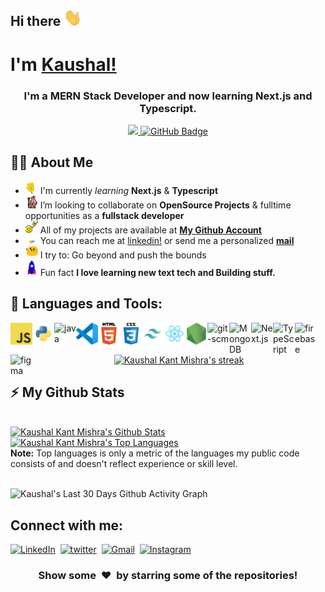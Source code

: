 ## Hi there <img alt="GIF" src="https://github.com/kaushalkantmishra/kaushalkantmishra/blob/main/Assets/Hi.gif" width="29px">

# I'm [Kaushal!](https://www.linkedin.com/in/kaushal-kant-mishra/)

<h3 align="center">I'm a MERN Stack Developer and now learning Next.js and Typescript.</h3>

<p align="center">
<a href="https://github.com/kaushalkantmishra/github-profile-views-counter">
    <img src="https://komarev.com/ghpvc/?username=kaushalkantmishra">
</a>
<a href="https://github.com/kaushalkantmishra?tab=followers"><img src="https://img.shields.io/github/followers/kaushalkantmishra?label=Followers&style=social" alt="GitHub Badge"></a>
</p>
    
## 🙋‍♂️ About Me

- <img alt="GIF" src="https://github.com/kaushalkantmishra/kaushalkantmishra/blob/main/Assets/wave.gif" width="20px" /> I'm currently _learning_ **Next.js** & **Typescript**
- <img alt="GIF" src="https://github.com/kaushalkantmishra/kaushalkantmishra/blob/main/Assets/gandalf_parrot.gif" width="20px" /> I’m looking to collaborate on **OpenSource Projects** & fulltime opportunities as a **fullstack developer**
- <img alt="GIF" src="https://github.com/kaushalkantmishra/kaushalkantmishra/blob/main/Assets/headbang.gif" width="20px" /> All of my projects are available at **[My Github Account](https://github.com/kaushalkantmishra?tab=repositories)**
- <img alt="GIF" src="https://github.com/kaushalkantmishra/kaushalkantmishra/blob/main/Assets/Handshake.gif" width="20px" /> You can reach me at [linkedin!][linkedin] or send me a personalized **<a href="mailto:kaushalkantmishra127@gmail.com?subject=Hola%20Kaushal">mail</a>**
- <img alt="GIF" src="https://github.com/kaushalkantmishra/kaushalkantmishra/blob/main/Assets/happy.gif" width="20px" /> I try to: Go beyond and push the bounds
- <img alt="GIF" src="https://github.com/kaushalkantmishra/kaushalkantmishra/blob/main/Assets/Rocket.gif" width="20px" /> Fun fact **I love learning new text tech and Building stuff.**

## 🚀 Languages and Tools:

<p align="left">
<img align="left" alt="JavaScript" width="35px" src="https://raw.githubusercontent.com/github/explore/80688e429a7d4ef2fca1e82350fe8e3517d3494d/topics/javascript/javascript.png" />
<img align="left" alt="HTML5" width="35px" src="https://raw.githubusercontent.com/github/explore/80688e429a7d4ef2fca1e82350fe8e3517d3494d/topics/python/python.png" />
<img align="left" alt="java" width="35px" src="https://img.icons8.com/color/48/null/java-coffee-cup-logo--v1.png" />
<img align="left" alt="Visual Studio Code" width="35px" src="https://raw.githubusercontent.com/github/explore/80688e429a7d4ef2fca1e82350fe8e3517d3494d/topics/visual-studio-code/visual-studio-code.png" />
<img align="left" alt="HTML5" width="35px" src="https://raw.githubusercontent.com/github/explore/80688e429a7d4ef2fca1e82350fe8e3517d3494d/topics/html/html.png" />
<img align="left" alt="CSS3" width="35px" src="https://raw.githubusercontent.com/github/explore/80688e429a7d4ef2fca1e82350fe8e3517d3494d/topics/css/css.png" />
<img align="left" alt="tailwind" width="35px" src="https://raw.githubusercontent.com/github/explore/80688e429a7d4ef2fca1e82350fe8e3517d3494d/topics/tailwind/tailwind.png" />
<img align="left" alt="React" width="35px" src="https://raw.githubusercontent.com/github/explore/80688e429a7d4ef2fca1e82350fe8e3517d3494d/topics/react/react.png" />
<img align="left" alt="Node.js" width="35px" src="https://raw.githubusercontent.com/github/explore/80688e429a7d4ef2fca1e82350fe8e3517d3494d/topics/nodejs/nodejs.png" />
<img align="left" alt="git-scm" width="35px" src="https://img.icons8.com/color/48/000000/git.png" />
<img align="left" alt="MongoDB" width="35px" src="https://img.icons8.com/color/48/000000/mongodb.png" />
<img align="left" alt="Next.js" width="35px" src="https://img.icons8.com/fluency/48/000000/nextjs.png" />
<img align="left" alt="TypeScript" width="35px" src="https://img.icons8.com/color/48/000000/typescript.png" />

<img align="left" alt="firebase" width="35px" src="https://img.icons8.com/color/48/000000/google-firebase-console.png" />
<img align="left" alt="figma" width="35px" src="https://img.icons8.com/color/48/000000/figma--v2.png" />
</p>
<br/>
<br/>
<p align="center"><a href="https://github.com/kaushalkantmishra/github-readme-streak-stats">
    <img title="🔥 Get streak stats for your profile at git.io/streak-stats" alt="Kaushal Kant Mishra's streak" src="https://github-readme-streak-stats.herokuapp.com/?user=kaushalkantmishra&theme=black-ice&hide_border=true&stroke=0000&background=060A0CD0"/>
</a></p>

## :zap: My Github Stats

<br/>
<a href="https://github.com/kaushalkantmishra/github-readme-stats"><img alt="Kaushal Kant Mishra's Github Stats" src="https://github-readme-stats.vercel.app/api?username=kaushalkantmishra&show_icons=true&count_private=true&theme=react&hide_border=true&bg_color=0D1117" /></a>
<a href="https://github.com/kaushalkantmishra/github-readme-stats"><img alt="Kaushal Kant Mishra's Top Languages" src="https://github-readme-stats.vercel.app/api/top-langs/?username=kaushalkantmishra&langs_count=8&count_private=true&layout=compact&theme=react&hide_border=true&bg_color=0D1117" /></a>
<br/>
<b>Note:</b> Top languages is only a metric of the languages my public code consists of and doesn't reflect experience or skill level.

<br/>
<br/>

![Kaushal's Last 30 Days Github Activity Graph](https://kaushal-github-readme-activity-graph.vercel.app/graph?username=kaushalkantmishra&theme=tokyo-night)

## Connect with me:

<p align="left">
<a href="https://www.linkedin.com/in/kaushal-kant-mishra/"><img src="https://img.shields.io/badge/linkedin-%230077B5.svg?&style=for-the-badge&logo=linkedin&logoColor=white" alt="LinkedIn" /></a>&nbsp;
<a href="https://twitter.com/KaushalkantMis1"><img src="https://img.shields.io/badge/Twitter-1DA1F2?style=for-the-badge&logo=twitter&logoColor=white" alt="twitter"/></a>&nbsp;
<a href="mailto:contact.kaushalkantmishra127@gmail.com?subject=Hola%20Kaushal"><img src="https://img.shields.io/badge/gmail-%23D14836.svg?&style=for-the-badge&logo=gmail&logoColor=white" alt="Gmail"/></a>&nbsp;
<a href="https://www.instagram.com/__mahakals__/"><img src="https://img.shields.io/badge/instagram-%23E4405F.svg?&style=for-the-badge&logo=instagram&logoColor=white" alt="Instagram" /></a>&nbsp;
</p>

<div align="center">
<h3 align="center">Show some &nbsp;❤️&nbsp; by starring some of the repositories!</h3>
</div>

[instagram]: https://www.instagram.com/__mahakals__/
[linkedin]: https://www.linkedin.com/in/kaushal-kant-mishra/
